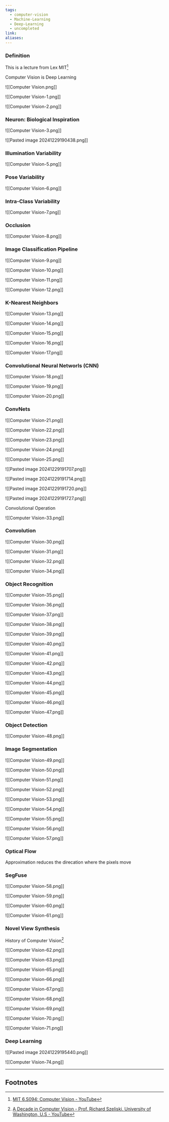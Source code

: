 ```yaml
---
tags:
  - computer-vision
  - Machine-Learning
  - Deep-Learning
  - uncompleted
link: 
aliases:
---
```


### Definition

This is a lecture from Lex MIT[^1]

Computer Vision is Deep Learning

![[Computer Vision.png]]

![[Computer Vision-1.png]]

![[Computer Vision-2.png]]

### Neuron: Biological Inspiration

![[Computer Vision-3.png]]

![[Pasted image 20241229190438.png]]

### Illumination Variability

![[Computer Vision-5.png]]

### Pose Variability

![[Computer Vision-6.png]]

### Intra-Class Variability

![[Computer Vision-7.png]]

### Occlusion

![[Computer Vision-8.png]]

### Image Classification Pipeline

![[Computer Vision-9.png]]

![[Computer Vision-10.png]]

![[Computer Vision-11.png]]

![[Computer Vision-12.png]]


### K-Nearest Neighbors

![[Computer Vision-13.png]]

![[Computer Vision-14.png]]

![[Computer Vision-15.png]]


![[Computer Vision-16.png]]

![[Computer Vision-17.png]]

### Convolutional Neural Networls (CNN)

![[Computer Vision-18.png]]

![[Computer Vision-19.png]]

![[Computer Vision-20.png]]

### ConvNets

![[Computer Vision-21.png]]

![[Computer Vision-22.png]]

![[Computer Vision-23.png]]

![[Computer Vision-24.png]]

![[Computer Vision-25.png]]

![[Pasted image 20241229191707.png]]

![[Pasted image 20241229191714.png]]

![[Pasted image 20241229191720.png]]

![[Pasted image 20241229191727.png]]

Convolutional Operation

![[Computer Vision-33.png]]

### Convolution

![[Computer Vision-30.png]]

![[Computer Vision-31.png]]

![[Computer Vision-32.png]]

![[Computer Vision-34.png]]

### Object Recognition

![[Computer Vision-35.png]]

![[Computer Vision-36.png]]

![[Computer Vision-37.png]]

![[Computer Vision-38.png]]

![[Computer Vision-39.png]]

![[Computer Vision-40.png]]

![[Computer Vision-41.png]]

![[Computer Vision-42.png]]

![[Computer Vision-43.png]]

![[Computer Vision-44.png]]

![[Computer Vision-45.png]]

![[Computer Vision-46.png]]

![[Computer Vision-47.png]]

### Object Detection

![[Computer Vision-48.png]]

### Image Segmentation

![[Computer Vision-49.png]]

![[Computer Vision-50.png]]

![[Computer Vision-51.png]]

![[Computer Vision-52.png]]

![[Computer Vision-53.png]]

![[Computer Vision-54.png]]

![[Computer Vision-55.png]]

![[Computer Vision-56.png]]

![[Computer Vision-57.png]]
### Optical Flow

Approximation reduces the direcation where the pixels move


### SegFuse


![[Computer Vision-58.png]]

![[Computer Vision-59.png]]


![[Computer Vision-60.png]]

![[Computer Vision-61.png]]

### Novel View Synthesis

History of Computer Vision[^2]

![[Computer Vision-62.png]]

![[Computer Vision-63.png]]

![[Computer Vision-65.png]]

![[Computer Vision-66.png]]

![[Computer Vision-67.png]]

![[Computer Vision-68.png]]

![[Computer Vision-69.png]]

![[Computer Vision-70.png]]

![[Computer Vision-71.png]]

### Deep Learning

![[Pasted image 20241229195440.png]]

![[Computer Vision-74.png]]


















---
## Footnotes

[^1]: [MIT 6.S094: Computer Vision - YouTube](https://www.youtube.com/watch?v=CLOAswsxudo&list=PLe8HThjUpqadLD-AewSKkhAyW5Nr4Yq4Z&index=10)
[^2]: [A Decade in Computer Vision - Prof. Richard Szeliski, University of Washington, U.S - YouTube](https://www.youtube.com/watch?v=90oS7j8zVYw&list=WL&index=22&t=2004s)